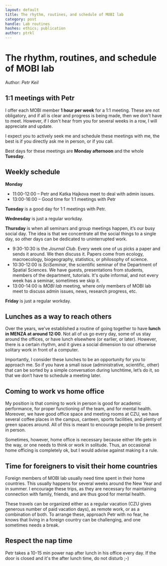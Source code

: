 ```yaml
---
layout: default
title: The rhythm, routines, and schedule of MOBI lab
category: post
handle: Lab routines
hashes: ethics; publication
author: ptrkl
---
```


<div class="bigspacer"></div>

# The rhythm, routines, and schedule of MOBI lab

Author: *Petr Keil*

## 1:1 meetings with Petr

I offer each MOBI member **1 hour per week** for a 1:1 meeting. These are not obligatory, and if all is clear and progress is being made, then we don't have to meet. However, if I don't hear from you for several weeks in a row, I will appreciate and update.

I expect you to actively seek me and schedule these meetings with me, the best is if you directly ask me in person, or if you call. 

Best days for these meetings are **Monday afternoon** and the whole **Tuesday**.

## Weekly schedule

**Monday**
- 11:00-12:00 – Petr and Katka Hajkova meet to deal with admin issues.
- 13:00-16:00 – Good time for 1:1 meetings with Petr

**Tuesday** is a good day for 1:1 meetings with Petr.

**Wednesday** is just a regular workday.

**Thursday** is when all seminars and group meetings happen, it’s our busy social day. The idea is that we concentrate all the social things to a single day, so other days can be dedicated to uninterrupted work.
- 9:30-10:30 is the *Journal Club*. Every week one of us picks a paper and sends it around. We then discuss it. Papers come from ecology, macroecology, biogeography, statistics, or philosophy of science.
- 10:30-12:00 is *SciSeminar*, the scientific seminar of the Department of Spatial Sciences. We have guests, presentations from students, members of the department, tutorials. It's quite informal, and not every week has a seminar, sometimes we skip it.
- 13:00-14:00 is *MOBI lab* meeting, where only members of MOBI lab meet to discuss admin issues, news, research progress, etc.

**Friday** is just a regular workday.

## Lunches as a way to reach others

Over the years, we’ve established a routine of going together to have **lunch in MENZA at around 12:00**. Not all of us go every day, some of us stay around the offices, or have lunch elsewhere (or earlier, or later). However, there is a certain rhythm, and it gives a social dimension to our otherwise solitary work in front of a computer. 

Importantly, I consider these lunches to be an opportunity for you to approach me. So if you have a small issue (administrative, scientific, other) that can be sorted by a simple conversation during lunchtime, let’s do it, so that we don’t have to schedule a meeting later.

## Coming to work vs home office

My position is that coming to work in person is good for academic performance, for proper functioning of the team, and for mental health. Moreover, we have good office space and meeting rooms at CZU, we have several coffee places in the campus, canteen, sports facilities, and plenty of green spaces around. All of this is meant to encourage people to be present in person.

Sometimes, however, home office is necessary because either life gets in the way, or one needs to think or work in solitude. Thus, an occasional home officing is completely ok, but I would advise against making it a rule. 

## Time for foreigners to visit their home countries

Foreign members of MOBI lab usually need time spent in their home countries. This usually happens for several weeks around the New Year and in summer. I encourage these trips, as they are necessary for maintaining connection with family, friends, and are thus good for mental health. 

These travels can be organized either as a regular vacation (CZU gives generous number of paid vacation days), as remote work, or as a combination of both. To arrange these, approach Petr with no fear, he knows that living in a foreign country can be challenging, and one sometimes needs a break.

## Respect the nap time

Petr takes a 10-15 min power nap after lunch in his office every day. If the door is closed and it's the after lunch time, do not disturb ;-)




